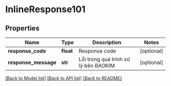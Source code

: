 # InlineResponse101

## Properties
Name | Type | Description | Notes
------------ | ------------- | ------------- | -------------
**response_code** | **float** | Response code | [optional] 
**response_message** | **str** | Lỗi trong quá trình xử lý bên BAOKIM  | [optional] 

[[Back to Model list]](../README.md#documentation-for-models) [[Back to API list]](../README.md#documentation-for-api-endpoints) [[Back to README]](../README.md)

